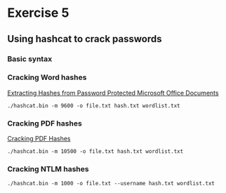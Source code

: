 # Exercise 5
## Using hashcat to crack passwords

### Basic syntax

### Cracking Word hashes
[Extracting Hashes from Password Protected Microsoft Office Documents](https://medium.com/@klockw3rk/extracting-hash-from-password-protected-microsoft-office-files-b206438944d2)

```
./hashcat.bin -m 9600 -o file.txt hash.txt wordlist.txt
```

### Cracking PDF hashes
[Cracking PDF Hashes](https://nicholaslyz.com/blog-posts/2021-07-23-cracking-pdf-hashes/)

```
./hashcat.bin -m 10500 -o file.txt hash.txt wordlist.txt
```

### Cracking NTLM hashes
```
./hashcat.bin -m 1000 -o file.txt --username hash.txt wordlist.txt
```

